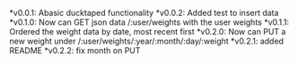 *v0.0.1: Abasic ducktaped functionality
*v0.0.2: Added test to insert data
*v0.1.0: Now can GET json data /:user/weights with the user weights
*v0.1.1: Ordered the weight data by date, most recent first
*v0.2.0: Now can PUT a new weight under /:user/weights/:year/:month/:day/:weight
*v0.2.1: added README
*v0.2.2: fix month on PUT
